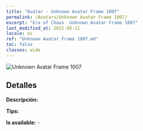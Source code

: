 ```yaml
---
title: "Avatar - Unknown Avatar Frame 1007"
permalink: /Avatars/Unknown Avatar Frame 1007/
excerpt: "Era of Chaos  Unknown Avatar Frame 1007"
last_modified_at: 2021-05-11
locale: es
ref: "Unknown Avatar Frame 1007.md"
toc: false
classes: wide
---
```

 ![Unknown Avatar Frame 1007](/images/a/avatarFrame_7.png)

## Detalles

 **Descripción:**  

 **Tips:**  

 **Is available:**  - 

